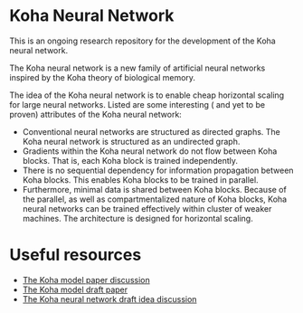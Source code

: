 # Koha Neural Network

This is an ongoing research repository for the development of the Koha neural network.

The Koha neural network is a new family of artificial neural networks inspired by the Koha theory of biological memory.

The idea of the Koha neural network is to enable cheap horizontal scaling for large neural networks. Listed are some interesting ( and yet to be proven) attributes of the Koha neural network:
- Conventional neural networks are structured as directed graphs. The Koha neural network is structured as an undirected graph.
- Gradients within the Koha neural network do not flow between Koha blocks. That is, each Koha block is trained independently.
- There is no sequential dependency for information propagation between Koha blocks. This enables Koha blocks to be trained in parallel.
- Furthermore, minimal data is shared between Koha blocks. Because of the parallel, as well as compartmentalized nature of Koha blocks, Koha neural networks can be trained effectively within cluster of weaker machines. The architecture is designed for horizontal scaling. 

# Useful resources
- [The Koha model paper discussion](https://youtu.be/nR0SBUOoLRM)
- [The Koha model draft paper](https://arxiv.org/pdf/2109.02124.pdf)
- [The Koha neural network draft idea discussion](https://youtu.be/xsFKAnmV-IY)